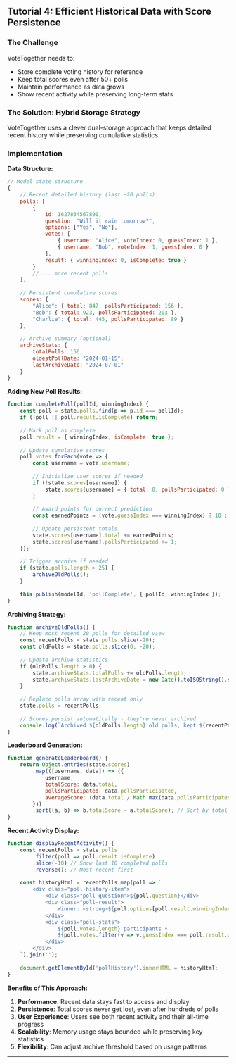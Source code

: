 ## Tutorial 4: Efficient Historical Data with Score Persistence

### The Challenge

VoteTogether needs to:
- Store complete voting history for reference
- Keep total scores even after 50+ polls
- Maintain performance as data grows
- Show recent activity while preserving long-term stats

### The Solution: Hybrid Storage Strategy

VoteTogether uses a clever dual-storage approach that keeps detailed recent history while preserving cumulative statistics.

### Implementation

**Data Structure:**
```javascript
// Model state structure
{
    // Recent detailed history (last ~20 polls)
    polls: [
        {
            id: 1627834567890,
            question: "Will it rain tomorrow?",
            options: ["Yes", "No"],
            votes: [
                { username: "Alice", voteIndex: 0, guessIndex: 1 },
                { username: "Bob", voteIndex: 1, guessIndex: 0 }
            ],
            result: { winningIndex: 0, isComplete: true }
        }
        // ... more recent polls
    ],
    
    // Persistent cumulative scores
    scores: {
        "Alice": { total: 847, pollsParticipated: 156 },
        "Bob": { total: 923, pollsParticipated: 203 },
        "Charlie": { total: 445, pollsParticipated: 89 }
    },
    
    // Archive summary (optional)
    archiveStats: {
        totalPolls: 156,
        oldestPollDate: "2024-01-15",
        lastArchiveDate: "2024-07-01"
    }
}
```

**Adding New Poll Results:**
```javascript
function completePoll(pollId, winningIndex) {
    const poll = state.polls.find(p => p.id === pollId);
    if (!poll || poll.result.isComplete) return;
    
    // Mark poll as complete
    poll.result = { winningIndex, isComplete: true };
    
    // Update cumulative scores
    poll.votes.forEach(vote => {
        const username = vote.username;
        
        // Initialize user scores if needed
        if (!state.scores[username]) {
            state.scores[username] = { total: 0, pollsParticipated: 0 };
        }
        
        // Award points for correct prediction
        const earnedPoints = (vote.guessIndex === winningIndex) ? 10 : 0;
        
        // Update persistent totals
        state.scores[username].total += earnedPoints;
        state.scores[username].pollsParticipated += 1;
    });
    
    // Trigger archive if needed
    if (state.polls.length > 25) {
        archiveOldPolls();
    }
    
    this.publish(modelId, 'pollComplete', { pollId, winningIndex });
}
```

**Archiving Strategy:**
```javascript
function archiveOldPolls() {
    // Keep most recent 20 polls for detailed view
    const recentPolls = state.polls.slice(-20);
    const oldPolls = state.polls.slice(0, -20);
    
    // Update archive statistics
    if (oldPolls.length > 0) {
        state.archiveStats.totalPolls += oldPolls.length;
        state.archiveStats.lastArchiveDate = new Date().toISOString().split('T')[0];
    }
    
    // Replace polls array with recent only
    state.polls = recentPolls;
    
    // Scores persist automatically - they're never archived
    console.log(`Archived ${oldPolls.length} old polls, kept ${recentPolls.length} recent`);
}
```

**Leaderboard Generation:**
```javascript
function generateLeaderboard() {
    return Object.entries(state.scores)
        .map(([username, data]) => ({
            username,
            totalScore: data.total,
            pollsParticipated: data.pollsParticipated,
            averageScore: (data.total / Math.max(data.pollsParticipated, 1)).toFixed(1)
        }))
        .sort((a, b) => b.totalScore - a.totalScore); // Sort by total score
}
```

**Recent Activity Display:**
```javascript
function displayRecentActivity() {
    const recentPolls = state.polls
        .filter(poll => poll.result.isComplete)
        .slice(-10) // Show last 10 completed polls
        .reverse(); // Most recent first
    
    const historyHtml = recentPolls.map(poll => `
        <div class="poll-history-item">
            <div class="poll-question">${poll.question}</div>
            <div class="poll-result">
                Winner: <strong>${poll.options[poll.result.winningIndex]}</strong>
            </div>
            <div class="poll-stats">
                ${poll.votes.length} participants • 
                ${poll.votes.filter(v => v.guessIndex === poll.result.winningIndex).length} correct predictions
            </div>
        </div>
    `).join('');
    
    document.getElementById('pollHistory').innerHTML = historyHtml;
}
```

**Benefits of This Approach:**

1. **Performance**: Recent data stays fast to access and display
2. **Persistence**: Total scores never get lost, even after hundreds of polls  
3. **User Experience**: Users see both recent activity and their all-time progress
4. **Scalability**: Memory usage stays bounded while preserving key statistics
5. **Flexibility**: Can adjust archive threshold based on usage patterns

---